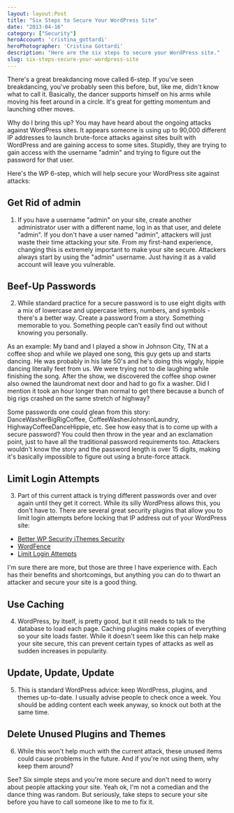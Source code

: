 ```yaml
---
layout: layout:Post
title: "Six Steps to Secure Your WordPress Site"
date: "2013-04-16"
category: ["Security"]
heroAccount: 'cristina_gottardi'
heroPhotographer: 'Cristina Gottardi'
description: "Here are the six steps to secure your WordPress site."
slug: six-steps-secure-your-wordpress-site
---
```


There's a great breakdancing move called 6-step. If you've seen breakdancing, you've probably seen this before, but, like me, didn't know what to call it. Basically, the dancer supports himself on his arms while moving his feet around in a circle. It's great for getting momentum and launching other moves.

<Youtube videoId="zPdQ1gN7Ngo" />

Why do I bring this up? You may have heard about the ongoing attacks against WordPress sites. It appears someone is using up to 90,000 different IP addresses to launch brute-force attacks against sites built with WordPress and are gaining access to some sites. Stupidly, they are trying to gain access with the username "admin" and trying to figure out the password for that user.

Here's the WP 6-step, which will help secure your WordPress site against attacks:

## Get Rid of admin

1) If you have a username "admin" on your site, create another administrator user with a different name, log in as that user, and delete "admin". If you don't have a user named "admin", attackers will just waste their time attacking your site. From my first-hand experience, changing this is extremely important to make your site secure. Attackers always start by using the "admin" username. Just having it as a valid account will leave you vulnerable.

## Beef-Up Passwords

2) While standard practice for a secure password is to use eight digits with a mix of lowercase and uppercase letters, numbers, and symbols - there's a better way. Create a password from a story. Something memorable to you. Something people can't easily find out without knowing you personally.

As an example: My band and I played a show in Johnson City, TN at a coffee shop and while we played one song, this guy gets up and starts dancing. He was probably in his late 50's and he's doing this wiggly, hippie dancing literally feet from us. We were trying not to die laughing while finishing the song. After the show, we discovered the coffee shop owner also owned the laundromat next door and had to go fix a washer. Did I mention it took an hour longer than normal to get there because a bunch of big rigs crashed on the same stretch of highway?

Some passwords one could glean from this story: DanceWasherBigRigCoffee, CoffeeWasherJohnsonLaundry, HighwayCoffeeDanceHippie, etc. See how easy that is to come up with a secure password? You could then throw in the year and an exclamation point, just to have all the traditional password requirements too. Attackers wouldn't know the story and the password length is over 15 digits, making it's basically impossible to figure out using a brute-force attack.

## Limit Login Attempts

3) Part of this current attack is trying different passwords over and over again until they get it correct. While its silly WordPress allows this, you don't have to. There are several great security plugins that allow you to limit login attempts before locking that IP address out of your WordPress site:

- [Better WP Security iThemes Security](https://wordpress.org/plugins/better-wp-security/)
- [WordFence](https://wordpress.org/plugins/wordfence/)
- [Limit Login Attempts](https://wordpress.org/plugins/limit-login-attempts/)

I'm sure there are more, but those are three I have experience with. Each has their benefits and shortcomings, but anything you can do to thwart an attacker and secure your site is a good thing.

## Use Caching

4) WordPress, by itself, is pretty good, but it still needs to talk to the database to load each page. Caching plugins make copies of everything so your site loads faster. While it doesn't seem like this can help make your site secure, this can prevent certain types of attacks as well as sudden increases in popularity.

## Update, Update, Update

5) This is standard WordPress advice: keep WordPress, plugins, and themes up-to-date. I usually advise people to check once a week. You should be adding content each week anyway, so knock out both at the same time.

## Delete Unused Plugins and Themes

6) While this won't help much with the current attack, these unused items could cause problems in the future. And if you're not using them, why keep them around?

See? Six simple steps and you're more secure and don't need to worry about people attacking your site. Yeah ok, I'm not a comedian and the dance thing was random. But seriously, take steps to secure your site before you have to call someone like to me to fix it.
